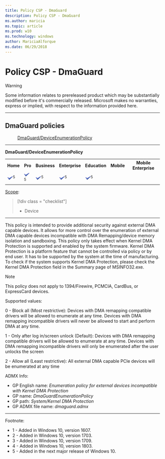 ```yaml
---
title: Policy CSP - DmaGuard
description: Policy CSP - DmaGuard
ms.author: maricia
ms.topic: article
ms.prod: w10
ms.technology: windows
author: MariciaAlforque
ms.date: 06/29/2018
---
```


# Policy CSP - DmaGuard

> [!WARNING]
> Some information relates to prereleased product which may be substantially modified before it's commercially released. Microsoft makes no warranties, express or implied, with respect to the information provided here.


<hr/>

<!--Policies-->
## DmaGuard policies  

<dl>
  <dd>
    <a href="#dmaguard-deviceenumerationpolicy">DmaGuard/DeviceEnumerationPolicy</a>
  </dd>
</dl>


<hr/>

<!--Policy-->
<a href="" id="dmaguard-deviceenumerationpolicy"></a>**DmaGuard/DeviceEnumerationPolicy**  

<!--SupportedSKUs-->
<table>
<tr>
	<th>Home</th>
	<th>Pro</th>
	<th>Business</th>
	<th>Enterprise</th>
	<th>Education</th>
	<th>Mobile</th>
	<th>Mobile Enterprise</th>
</tr>
<tr>
	<td><img src="images/checkmark.png" alt="check mark" /><sup>5</sup></td>
	<td><img src="images/checkmark.png" alt="check mark" /><sup>5</sup></td>
	<td><img src="images/checkmark.png" alt="check mark" /><sup>5</sup></td>
	<td><img src="images/checkmark.png" alt="check mark" /><sup>5</sup></td>
	<td><img src="images/checkmark.png" alt="check mark" /><sup>5</sup></td>
	<td></td>
	<td></td>
</tr>
</table>

<!--/SupportedSKUs-->
<!--Scope-->
[Scope](./policy-configuration-service-provider.md#policy-scope):

> [!div class = "checklist"]
> * Device

<hr/>

<!--/Scope-->
<!--Description-->
This policy is intended to provide additional security against external DMA capable devices. It allows for more control over the enumeration of external DMA capable devices incompatible with DMA Remapping/device memory isolation and sandboxing. This policy only takes effect when Kernel DMA Protection is supported and enabled by the system firmware. Kernel DMA Protection is a platform feature that cannot be controlled via policy or by end user. It has to be supported by the system at the time of manufacturing. To check if the system supports Kernel DMA Protection, please check the Kernel DMA Protection field in the Summary page of MSINFO32.exe.

> [!Note]   
> This policy does not apply to 1394/Firewire, PCMCIA, CardBus, or ExpressCard devices.

Supported values:

0 - Block all (Most restrictive): Devices with DMA remapping compatible drivers will be allowed to enumerate at any time. Devices with DMA remapping incompatible drivers will never be allowed to start and perform DMA at any time.

1 - Only after log in/screen unlock (Default): Devices with DMA remapping compatible drivers will be allowed to enumerate at any time. Devices with DMA remapping incompatible drivers will only be enumerated after the user unlocks the screen

2 -  Allow all (Least restrictive): All external DMA capable PCIe devices will be enumerated at any time

<!--/Description-->
<!--ADMXMapped-->
ADMX Info:  
-   GP English name: *Enumeration policy for external devices incompatible with Kernel DMA Protection*
-   GP name: *DmaGuardEnumerationPolicy*
-   GP path: *System/Kernel DMA Protection*
-   GP ADMX file name: *dmaguard.admx*

<!--/ADMXMapped-->
<!--SupportedValues-->

<!--/SupportedValues-->
<!--Example-->

<!--/Example-->
<!--Validation-->

<!--/Validation-->
<!--/Policy-->
<hr/>

Footnote:

-   1 - Added in Windows 10, version 1607.
-   2 - Added in Windows 10, version 1703.
-   3 - Added in Windows 10, version 1709.
-   4 - Added in Windows 10, version 1803.
-   5 - Added in the next major release of Windows 10.

<!--/Policies-->

